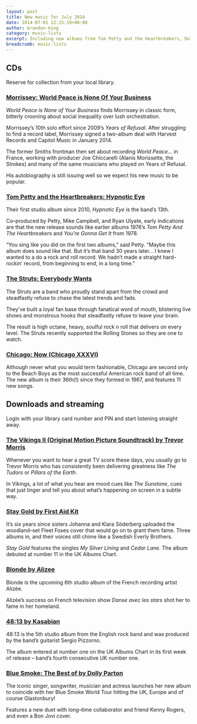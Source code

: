 ```yaml
---
layout: post
title: New music for July 2014
date: 2014-07-01 12:15:19+00:00
author: brandon-king
category: music-lists
excerpt: Including new albums from Tom Petty and the Heartbreakers, Dolly Parton and Morrissey.
breadcrumb: music-lists
---
```

## CDs

Reserve for collection from your local library.

### [Morrissey: World Peace is None Of Your Business](http://suffolk.spydus.co.uk/cgi-bin/spydus.exe/ENQ/OPAC/BIBENQ/30302969?QRY=CTIBIB%3C%20IRN(40610022)&QRYTEXT=World%20peace%20is%20none%20of%20your%20business%20%5Bsound%20recording%5D)

<cite>World Peace is None of Your Business</cite> finds Morrissey in classic form, bitterly crooning about social inequality over lush orchestration.

Morrissey&#8217;s 10th solo effort since 2009&#8217;s <cite>Years of Refusal</cite>. After struggling to find a record label, Morrissey signed a two-album deal with Harvest Records and Capitol Music in January 2014.

The former Smiths frontman then set about recording <cite>World Peace…</cite> in France, working with producer Joe Chiccarelli (Alanis Morissette, the Strokes) and many of the same musicians who played on Years of Refusal.

His autobiography is still issuing well so we expect his new music to be popular.

### [Tom Petty and the Heartbreakers: Hypnotic Eye](http://suffolk.spydus.co.uk/cgi-bin/spydus.exe/ENQ/OPAC/BIBENQ/30314344?QRY=CTIBIB%3C%20IRN(40362659)&QRYTEXT=Hypnotic%20eye%20%5Bsound%20recording%5D)

Their first studio album since 2010, <cite>Hypnotic Eye</cite> is the band&#8217;s 13th.

Co–produced by Petty, Mike Campbell, and Ryan Ulyate, early indications are that the new release sounds like earlier albums 1976&#8217;s <cite>Tom Petty And The Heartbreakers</cite> and <cite>You&#8217;re Gonna Get It</cite> from 1978.

“You sing like you did on the first two albums,” said Petty. “Maybe this album does sound like that. But it&#8217;s that band 30 years later&#8230; I knew I wanted to a do a rock and roll record. We hadn&#8217;t made a straight hard-rockin&#8217; record, from beginning to end, in a long time.”

### [The Struts: Everybody Wants](http://suffolk.spydus.co.uk/cgi-bin/spydus.exe/ENQ/OPAC/BIBENQ/30315056?QRY=CTIBIB%3C%20IRN(40360452)&QRYTEXT=Everybody%20wants%20%5Bsound%20recording%5D)

The Struts are a band who proudly stand apart from the crowd and steadfastly refuse to chase the latest trends and fads.

They’ve built a loyal fan base through fanatical word of mouth, blistering live shows and monstrous hooks that steadfastly refuse to leave your brain.

The result is high octane, heavy, soulful rock n roll that delivers on every level. The Struts recently supported the Rolling Stones so they are one to watch.

### [Chicago: Now (Chicago XXXVI)](http://suffolk.spydus.co.uk/cgi-bin/spydus.exe/ENQ/OPAC/BIBENQ/30315607?QRY=CTIBIB%3C%20IRN(41338072)&QRYTEXT=Chicago%20XXXVI%3A%20Now%20%5Bsound%20recording%5D)

Although never what you would term fashionable, Chicago are second only to the Beach Boys as the most successful American rock band of all time. The new album is their 36th(!) since they formed in 1967, and features 11 new songs.

<div class="panel">
  <h2>
    Downloads and streaming
  </h2>

  <p>
    Login with your library card number and PIN and start listening straight away.
  </p>
</div>

### [The Vikings II (Original Motion Picture Soundtrack) by Trevor Morris](http://suffolklibraries.freegalmusic.com/artists/view/VHJldm9yIE1vcnJpcw==/29192623/c29ueQ)

Whenever you want to hear a great TV score these days, you usually go to Trevor Morris who has consistently been delivering greatness like <cite>The Tudors</cite> or <cite>Pillars of the Earth</cite>.

In Vikings, a lot of what you hear are mood cues like <cite>The Sunstone</cite>, cues that just linger and tell you about what’s happening on screen in a subtle way.

### [Stay Gold by First Aid Kit](http://suffolklibraries.freegalmusic.com/artists/view/Rmlyc3QgQWlkIEtpdA==/29139359/c29ueQ)

It&#8217;s six years since sisters Johanna and Klara Söderberg uploaded the woodland–set Fleet Foxes cover that would go on to grant them fame. Three albums in, and their voices still chime like a Swedish Everly Brothers.

<cite>Stay Gold</cite> features the singles <cite>My Silver Lining</cite> and <cite>Cedar Lane</cite>. The album debuted at number 11 in the UK Albums Chart.

### [Blonde by Alizee](http://suffolklibraries.freegalmusic.com/artists/view/QWxpesOpZQ==/29174168/c29ueQ)

Blonde is the upcoming 6th studio album of the French recording artist Alizée.

Alizée’s success on French television show <cite>Danse avec les stars</cite> shot her to fame in her homeland.

### [48:13 by Kasabian](http://suffolklibraries.freegalmusic.com/artists/view/S2FzYWJpYW4=/29116177/c29ueQ)

48:13 is the 5th studio album from the English rock band and was produced by the band&#8217;s guitarist Sergio Pizzorno.

The album entered at number one on the UK Albums Chart in its first week of release – band&#8217;s fourth consecutive UK number one.

### [Blue Smoke: The Best of by Dolly Parton](http://suffolklibraries.freegalmusic.com/artists/view/RG9sbHkgUGFydG9u/29239319/c29ueQ)

The iconic singer, songwriter, musician and actress launches her new album to coincide with her Blue Smoke World Tour hitting the UK, Europe and of course Glastonbury!

Features a new duet with long–time collaborator and friend Kenny Rogers, and even a Bon Jovi cover.
